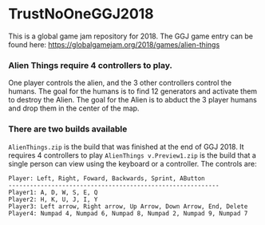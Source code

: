 # TrustNoOneGGJ2018
This is a global game jam repository for 2018.
The GGJ game entry can be found here:
https://globalgamejam.org/2018/games/alien-things

### Alien Things require 4 controllers to play.
One player controls the alien, and the 3 other controllers control the humans.
The goal for the humans is to find 12 generators and activate them to destroy the Alien.
The goal for the Alien is to abduct the 3 player humans and drop them in the center of the map.


### There are two builds available
`AlienThings.zip` is the build that was finished at the end of GGJ 2018. It requires 4 controllers to play
`AlienThings v.Preview1.zip` is the build that a single person can view using the keyboard or a controller. The controls are:
```
Player: Left, Right, Foward, Backwards, Sprint, AButton
-----------------------------------------------------------
Player1: A, D, W, S, E, Q
Player2: H, K, U, J, I, Y
Player3: Left arrow, Right arrow, Up Arrow, Down Arrow, End, Delete
Player4: Numpad 4, Numpad 6, Numpad 8, Numpad 2, Numpad 9, Numpad 7
```